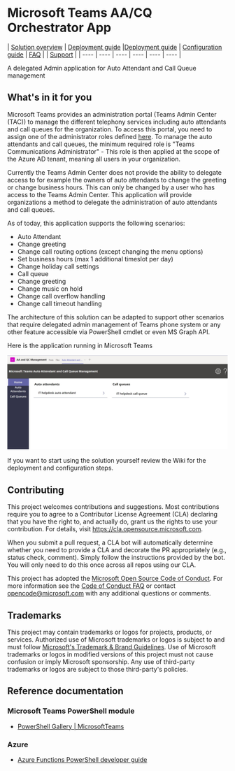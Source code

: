 # Microsoft Teams AA/CQ Orchestrator App
| [Solution overview](https://github.com/OfficeDev/AAandCQManagementApp/wiki/4.-FAQ) | [Deployment guide](https://github.com/OfficeDev/microsoft-teams-company-communicator-app/wiki/Deployment-guide-powershell)  |[Deployment guide](https://github.com/OfficeDev/AAandCQManagementApp/wiki/2.-Deployment) | [Configuration guide](https://github.com/OfficeDev/AAandCQManagementApp/wiki/3.-Configuration) | [FAQ](https://github.com/OfficeDev/AAandCQManagementApp/wiki/4.-FAQ) | | [Support](https://github.com/OfficeDev/AAandCQManagementApp/blob/main/SUPPORT.md) |
| ---- | ---- | ---- | ---- | ---- | ---- |

A delegated Admin application for Auto Attendant and Call Queue management

## What's in it for you

Microsoft Teams provides an administration portal (Teams Admin Center (TAC)) to manage the different telephony services including auto attendants and call queues for the organization. To access this portal, you need to assign one of the administrator roles defined [here](https://docs.microsoft.com/en-us/MicrosoftTeams/using-admin-roles). To manage the auto attendants and call queues, the minimum required  role is "Teams Communications Administrator" - This role is then applied at the scope of the Azure AD tenant, meaning all users in your organization.

Currently the Teams Admin Center does not provide the ability to delegate access to for example the owners of auto attendants to change the greeting or change business hours. This can only be changed by a user who has access to the Teams Admin Center. This application will provide organizations a method to delegate the administration of auto attendants and call queues.

As of today, this application supports the following scenarios:
* Auto Attendant
 * Change greeting
 * Change call routing options (except changing the menu options)
 * Set business hours (max 1 additional timeslot per day)
 * Change holiday call settings
* Call queue
 * Change greeting
 * Change music on hold
 * Change call overflow handling
 * Change call timeout handling

The architecture of this solution can be adapted to support other scenarios that require delegated admin management of Teams phone system or any other feature accessible via PowerShell cmdlet or even MS Graph API. 

Here is the application running in Microsoft Teams

<!-- <p align="center">
    <img src="./Media/AAandCQManagement.jpg" alt="Microsoft Teams AA/CQ Orchestrator screenshot" width="600"/>
</p> -->

![Microsoft Teams AA/CQ Orchestrator screenshot](./Media/AAandCQManagement.jpg)

If you want to start using the solution yourself review the Wiki for the deployment and configuration steps.

## Contributing

This project welcomes contributions and suggestions.  Most contributions require you to agree to a
Contributor License Agreement (CLA) declaring that you have the right to, and actually do, grant us
the rights to use your contribution. For details, visit https://cla.opensource.microsoft.com.

When you submit a pull request, a CLA bot will automatically determine whether you need to provide
a CLA and decorate the PR appropriately (e.g., status check, comment). Simply follow the instructions
provided by the bot. You will only need to do this once across all repos using our CLA.

This project has adopted the [Microsoft Open Source Code of Conduct](https://opensource.microsoft.com/codeofconduct/).
For more information see the [Code of Conduct FAQ](https://opensource.microsoft.com/codeofconduct/faq/) or
contact [opencode@microsoft.com](mailto:opencode@microsoft.com) with any additional questions or comments.


## Trademarks

This project may contain trademarks or logos for projects, products, or services. Authorized use of Microsoft
trademarks or logos is subject to and must follow
[Microsoft's Trademark & Brand Guidelines](https://www.microsoft.com/en-us/legal/intellectualproperty/trademarks/usage/general).
Use of Microsoft trademarks or logos in modified versions of this project must not cause confusion or imply Microsoft sponsorship.
Any use of third-party trademarks or logos are subject to those third-party's policies.

## Reference documentation

### Microsoft Teams PowerShell module
- [PowerShell Gallery | MicrosoftTeams](https://www.powershellgallery.com/profiles/MicrosoftTeams/)

### Azure
- [Azure Functions PowerShell developer guide](https://docs.microsoft.com/en-us/azure/azure-functions/functions-reference-powershell)
